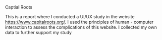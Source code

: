 Captial Roots

This is a report where I conducted a UI/UX study in the website https://www.capitalroots.org/. I used the principles of human - computer interaction to assess the complications of this website. I collected my own data to further support my study
